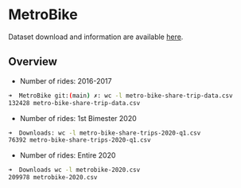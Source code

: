 # MetroBike

Dataset download and information are available [here](https://bikeshare.metro.net/about/data/).

## Overview

- Number of rides: 2016-2017 

```bash
➜  MetroBike git:(main) ✗: wc -l metro-bike-share-trip-data.csv
132428 metro-bike-share-trip-data.csv
```

- Number of rides: 1st Bimester 2020

```bash
➜  Downloads: wc -l metro-bike-share-trips-2020-q1.csv 
76392 metro-bike-share-trips-2020-q1.csv
```

- Number of rides: Entire 2020

```bash
➜  Downloads wc -l metrobike-2020.csv 
209978 metrobike-2020.csv
```
